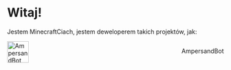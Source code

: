 <!--
**MinecraftCiach/MinecraftCiach** is a ✨ _special_ ✨ repository because its `README.md` (this file) appears on your GitHub profile.

Here are some ideas to get you started:

- 🔭 I’m currently working on ...
- 🌱 I’m currently learning ...
- 👯 I’m looking to collaborate on ...
- 🤔 I’m looking for help with ...
- 💬 Ask me about ...
- 📫 How to reach me: ...
- 😄 Pronouns: ...
- ⚡ Fun fact: ...
-->
# Witaj!
<p>Jestem MinecraftCiach, jestem deweloperem takich projektów, jak:</p>
<a href="https://ampersandbot.pl" style="margin-top: 10px;">
  <img alt="AmpersandBot Logo" src="https://cdn.discordapp.com/icons/622711270935887933/951dcad8949825c3f30ea242f29b706e.webp?size=512" width="50" height="50" style="float: left;" />
  <p style="float: right;">AmpersandBot</p>
</a>
